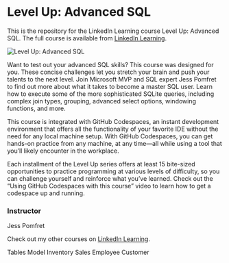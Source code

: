 # Level Up: Advanced SQL
This is the repository for the LinkedIn Learning course Level Up: Advanced SQL. The full course is available from [LinkedIn Learning][lil-course-url].

![Level Up: Advanced SQL][lil-thumbnail-url] 

Want to test out your advanced SQL skills? This course was designed for you. These concise challenges let you stretch your brain and push your talents to the next level. Join Microsoft MVP and SQL expert Jess Pomfret to find out more about what it takes to become a master SQL user. Learn how to execute some of the more sophisticated SQLite queries, including complex join types, grouping, advanced select options, windowing functions, and more.

This course is integrated with GitHub Codespaces, an instant development environment that offers all the functionality of your favorite IDE without the need for any local machine setup. With GitHub Codespaces, you can get hands-on practice from any machine, at any time—all while using a tool that you’ll likely encounter in the workplace.

Each installment of the Level Up series offers at least 15 bite-sized opportunities to practice programming at various levels of difficulty, so you can challenge yourself and reinforce what you’ve learned. Check out the “Using GitHub Codespaces with this course” video to learn how to get a codespace up and running.

### Instructor

Jess Pomfret 
                            


                            

Check out my other courses on [LinkedIn Learning](https://www.linkedin.com/learning/instructors/jess-pomfret).

[lil-course-url]: https://www.linkedin.com/learning/level-up-advanced-sql?dApp=59033956
[lil-thumbnail-url]: https://media.licdn.com/dms/image/C4E0DAQHtM4L47HiTTA/learning-public-crop_288_512/0/1678834688263?e=2147483647&v=beta&t=z4D7GGd51Bnp57k_qjDZ1oXIQi1_r3rVAoKDTAUXoyM


Tables
Model
Inventory
Sales
Employee
Customer